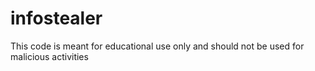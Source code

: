# infostealer
This code is meant for educational use only and should not be used for malicious activities
